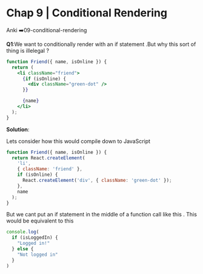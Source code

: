 # Chap 9 | Conditional Rendering

Anki ➡️09-conditional-rendering

**Q1**:We want to conditionally render with an if statement .But why this sort of thing is illelegal ? 

```jsx
function Friend({ name, isOnline }) {
  return (
    <li className="friend">
      {if (isOnline) {
        <div className="green-dot" />
      }}

      {name}
    </li>
  );
}
```

**Solution**:

Lets consider how this would compile down to JavaScript

```js
function Friend({ name, isOnline }) {
  return React.createElement(
    'li',
    { className: 'friend' },
    if (isOnline) {
      React.createElement('div', { className: 'green-dot' });
    },
    name
  );
}
```

But we cant put an if statement in the middle of a function call like this . This would be equivalent to this 

```js
console.log(
  if (isLoggedIn) {
    "Logged in!"
  } else {
    "Not logged in"
  }
)
```

